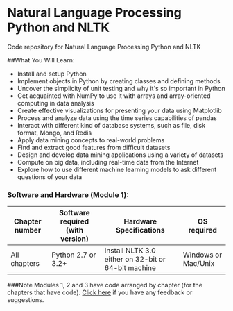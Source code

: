 # Natural Language Processing Python and NLTK
Code repository for Natural Language Processing Python and NLTK

##What You Will Learn:
* Install and setup Python
* Implement objects in Python by creating classes and defining methods
* Uncover the simplicity of unit testing and why it's so important in Python
* Get acquainted with NumPy to use it with arrays and array-oriented computing in data analysis
* Create effective visualizations for presenting your data using Matplotlib
* Process and analyze data using the time series capabilities of pandas
* Interact with different kind of database systems, such as file, disk format, Mongo, and Redis
* Apply data mining concepts to real-world problems
* Find and extract good features from difficult datasets
* Design and develop data mining applications using a variety of datasets
* Compute on big data, including real-time data from the Internet
* Explore how to use different machine learning models to ask different questions of your data

### Software and Hardware (Module 1):
| Chapter number | Software required (with version) | Hardware Specifications | OS required |
| -------------- | -------------------------------- | ----------------------- | ----------- |
| All chapters   | Python 2.7 or 3.2+               | Install NLTK 3.0 either on 32-bit or 64-bit machine | Windows or Mac/Unix |





###Note
Modules 1, 2 and 3 have code arranged by chapter (for the chapters that have code). [Click here](https://docs.google.com/forms/d/e/1FAIpQLSe5qwunkGf6PUvzPirPDtuy1Du5Rlzew23UBp2S-P3wB-GcwQ/viewform) if you have any feedback or suggestions.
